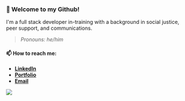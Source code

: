 ### 👋 Welcome to my Github!
I'm a full stack developer in-training with a background in social justice, peer support, and communications.
<br/>
> *Pronouns: he/him*

#### 📫 **How to reach me:**
- [**LinkedIn**](https://www.linkedin.com/in/aiden-threadgoode)
- [**Portfolio**](https://a-thread.github.io/Meet-Aiden/)
- [**Email**](mailto:aiden.threadgoode@gmail.com)

<a href="https://github.com/anuraghazra/convoychat">
  <img align="center" src="https://github-readme-stats.vercel.app/api/top-langs/?username=a-thread&layout=compact" />
</a>
